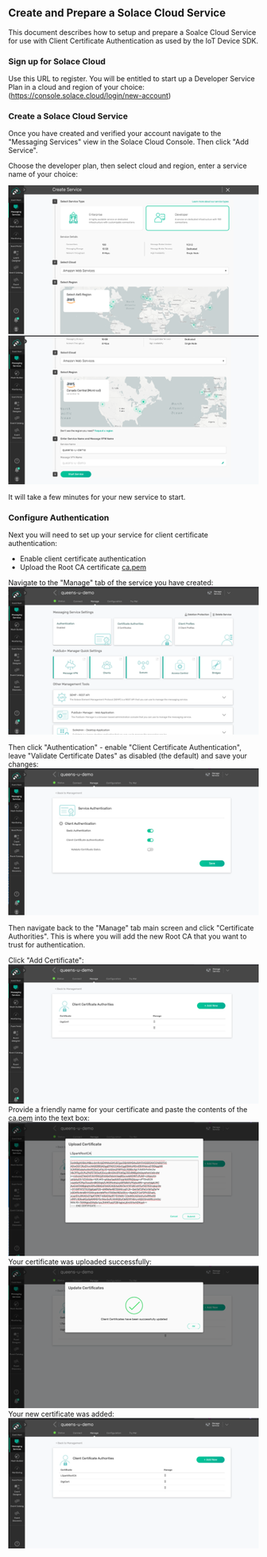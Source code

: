 ## Create and Prepare a Solace Cloud Service 

This document describes how to setup and prepare a Soalce Cloud Service for use with Client Certificate Authentication as used by the IoT Device SDK.

### Sign up for Solace Cloud

Use this URL to register. You will be entitled to start up a Developer Service Plan in a cloud and region of your choice:
(https://console.solace.cloud/login/new-account)


### Create a Solace Cloud Service

Once you have created and verified your account navigate to the "Messaging Services" view in the Solace Cloud Console.
Then click "Add Service".

Choose the developer plan, then select cloud and region, enter a service name of your choice: 

![create_service](assets/01_SetupService.png)
![create_service](assets/02_SetupService.png)

It will take a few minutes for your new service to start.

### Configure Authentication

Next you will need to set up your service for client certificate authentication:
* Enable client certificate authentication
* Upload the Root CA certificate [ca.pem](https://raw.githubusercontent.com/solace-iot-team/solace-iot-device-sdk-embedded-C/master/solace-setup/ca.pem)

Navigate to the "Manage" tab of the service you have created:
![setup_security](assets/03_SetupSecurity.png)

Then click "Authentication" - enable "Client Certificate Authentication", leave "Validate Certificate Dates" as disabled (the default) and save your changes: 
![configure_authentication](assets/04_Authentication.png)

Then navigate back to the "Manage" tab main screen and click "Certificate Authorities". This is where you will add the new Root CA that you want to trust for authentication. 

Click "Add Certificate":
![manage_certificates](assets/05_ClientCerts_01.png)
Provide a friendly name for your certificate and paste the contents of the [ca.pem](https://raw.githubusercontent.com/solace-iot-team/solace-iot-device-sdk-embedded-C/master/solace-setup/ca.pem) into the text box:
![manage_certificates](assets/05_ClientCerts_02.png)
Your certificate was uploaded successfully:
![manage_certificates](assets/05_ClientCerts_03.png)
Your new certificate was added:
![manage_certificates](assets/05_ClientCerts_04.png)


